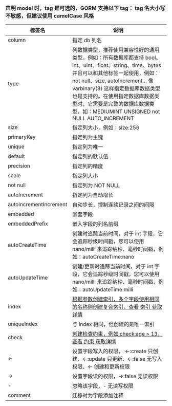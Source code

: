 ### 声明 model 时，tag 是可选的，GORM 支持以下 tag： tag 名大小写不敏感，但建议使用 camelCase 风格
| 标签名                 | 说明                                                         |
| ---------------------- | ------------------------------------------------------------ |
| column                 | 指定 db 列名                                                 |
| type                   | 列数据类型，推荐使用兼容性好的通用类型，例如：所有数据库都支持  bool、int、uint、float、string、time、bytes 并且可以和其他标签一起使用，例如：not  null、size, autoIncrement… 像 varbinary(8) 这样指定数据库数据类型也是支持的。在使用指定数据库数据类型时，它需要是完整的数据库数据类型，如：MEDIUMINT UNSIGNED not NULL AUTO_INCREMENT |
| size                   | 指定列大小，例如：size:256                                   |
| primaryKey             | 指定列为主键                                                 |
| unique                 | 指定列为唯一                                                 |
| default                | 指定列的默认值                                               |
| precision              | 指定列的精度                                                 |
| scale                  | 指定列大小                                                   |
| not null               | 指定列为 NOT NULL                                            |
| autoIncrement          | 指定列为自动增长                                             |
| autoIncrementIncrement | 自动步长，控制连续记录之间的间隔                             |
| embedded               | 嵌套字段                                                     |
| embeddedPrefix         | 嵌入字段的列名前缀                                           |
| autoCreateTime         | 创建时追踪当前时间，对于 int 字段，它会追踪秒级时间戳，您可以使用 nano/milli  来追踪纳秒、毫秒时间戳，例如：autoCreateTime:nano |
| autoUpdateTime         | 创建/更新时追踪当前时间，对于 int 字段，它会追踪秒级时间戳，您可以使用 nano/milli 来追踪纳秒、毫秒时间戳，例如：autoUpdateTime:milli |
| index                  | [根据参数创建索引，多个字段使用相同的名称则创建复合索引，查看   索引 获取详情](indexes.html) |
| uniqueIndex            | 与 index 相同，但创建的是唯一索引                            |
| check                  | [创建检查约束，例如   check:age > 13，查看 约束 获取详情](constraints.html) |
| <-                     | 设置字段写入的权限， <-:create 只创建、<-:update 只更新、<-:false 无写入权限、<- 创建和更新权限 |
| ->                     | 设置字段读的权限，->:false 无读权限                          |
| -                      | 忽略该字段，- 无读写权限                                     |
| comment                | 迁移时为字段添加注释                                         |
